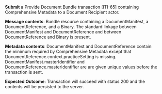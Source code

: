 **Submit** a Provide Document Bundle transaction [ITI-65] containing Comprehensive Metadata to a Document Recipient
actor.

**Message contents**: Bundle resource containing a DocumentManifest, a DocumentReference, and a Binary. The standard
linkage between DocumentManifest and DocumentReference and between DocumentReference and Binary is present.

**Metadata contents**: DocumentManifest and DocumentReference contain the minimum required by Comprehensive
 Metadata except that DocumentReference.context.practiceSetting is missing.   DocumentManifest.masterIdentifier and
DocumentReference.masterIdentifier are are given unique values before the transaction is sent.

**Expected Outcome**: Transaction will succeed with status 200 and the contents will be persisted to the server.
